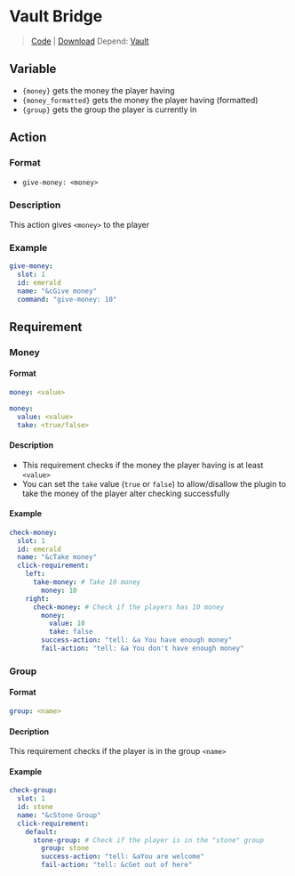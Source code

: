 # Vault Bridge
> [Code](https://github.com/BetterGUI-MC/VaultBridge/) | [Download](https://ci.codemc.io/job/BetterGUI-MC/view/Addon/job/VaultBridge/)
> Depend: [Vault](https://www.spigotmc.org/resources/vault.34315/)

## Variable
* `{money}` gets the money the player having
* `{money_formatted}` gets the money the player having (formatted)
* `{group}` gets the group the player is currently in

## Action

### Format
* `give-money: <money>`

### Description
This action gives `<money>` to the player

### Example
```yaml
give-money:
  slot: 1
  id: emerald
  name: "&cGive money"
  command: "give-money: 10"
```

## Requirement

### Money

#### Format
```yaml
money: <value>
```
```yaml
money:
  value: <value>
  take: <true/false>
```

#### Description
* This requirement checks if the money the player having is at least `<value>`
* You can set the `take` value (`true` or `false`) to allow/disallow the plugin to take the money of the player alter checking successfully

#### Example
```yaml
check-money:
  slot: 1
  id: emerald
  name: "&cTake money"
  click-requirement:
    left:
      take-money: # Take 10 money
        money: 10
    right:
      check-money: # Check if the players has 10 money
        money:
          value: 10
          take: false
        success-action: "tell: &a You have enough money"
        fail-action: "tell: &a You don't have enough money"
```

### Group

#### Format
```yaml
group: <name>
```

#### Decription
This requirement checks if the player is in the group `<name>`

#### Example
```yaml
check-group:
  slot: 1
  id: stone
  name: "&cStone Group"
  click-requirement:
    default:
      stone-group: # Check if the player is in the "stone" group
        group: stone
        success-action: "tell: &aYou are welcome"
        fail-action: "tell: &cGet out of here"
```
